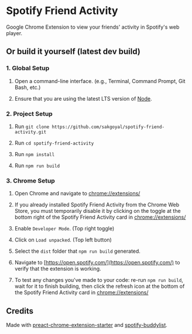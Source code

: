 # Spotify Friend Activity

Google Chrome Extension to view your friends' activity in Spotify's web player.

<!-- ## Add to Chrome (latest release)

Add the extension to your browser from the [Chrome Web Store](https://chrome.google.com/webstore/detail/spotify-friend-activity/amlnlcdighbhfciijpnofbpphfnkmeaa). -->

## Or build it yourself (latest dev build)

### 1. Global Setup

1. Open a command-line interface. (e.g., Terminal, Command Prompt, Git Bash, etc.)

2. Ensure that you are using the latest LTS version of [Node](https://nodejs.org/en/download/).

### 2. Project Setup

1. Run `git clone https://github.com/sakgoyal/spotify-friend-activity.git`

2. Run `cd spotify-friend-activity`

3. Run `npm install`

4. Run `npm run build`

### 3. Chrome Setup

1. Open Chrome and navigate to [chrome://extensions/](chrome://extensions/)

2. If you already installed Spotify Friend Activity from the Chrome Web Store, you must temporarily disable it by clicking on the toggle at the bottom right of the Spotify Friend Activity card in [chrome://extensions/](chrome://extensions/)

3. Enable `Developer Mode`. (Top right toggle)

4. Click on `Load unpacked`. (Top left button)

5. Select the `dist` folder that `npm run build` generated.

6. Navigate to [https://open.spotify.com/](https://open.spotify.com/) to verify that the extension is working.

7. To test any changes you've made to your code: re-run `npm run build`, wait for it to finish building, then click the refresh icon at the bottom of the Spotify Friend Activity card in [chrome://extensions/](chrome://extensions/)

## Credits

Made with [preact-chrome-extension-starter](https://github.com/andrewctate/preact-chrome-extension-starter) and [spotify-buddylist](https://github.com/valeriangalliat/spotify-buddylist).
